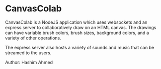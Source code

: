 # CanvasColab

CanvasColab is a NodeJS application which uses websockets and an express server to collaboratively draw on an HTML canvas. 
The drawings can have variable brush colors, brush sizes, background colors, and a variety of other operations. 

The express server also hosts a variety of sounds and music that can be streamed to the users. 

Author: Hashim Ahmed


